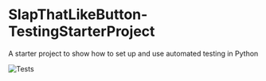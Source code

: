 # SlapThatLikeButton-TestingStarterProject
A starter project to show how to set up and use automated testing in Python

![Tests](https://github.com/claviermathieu/dqtqry/actions/workflows/tests.yml/badge.svg)
